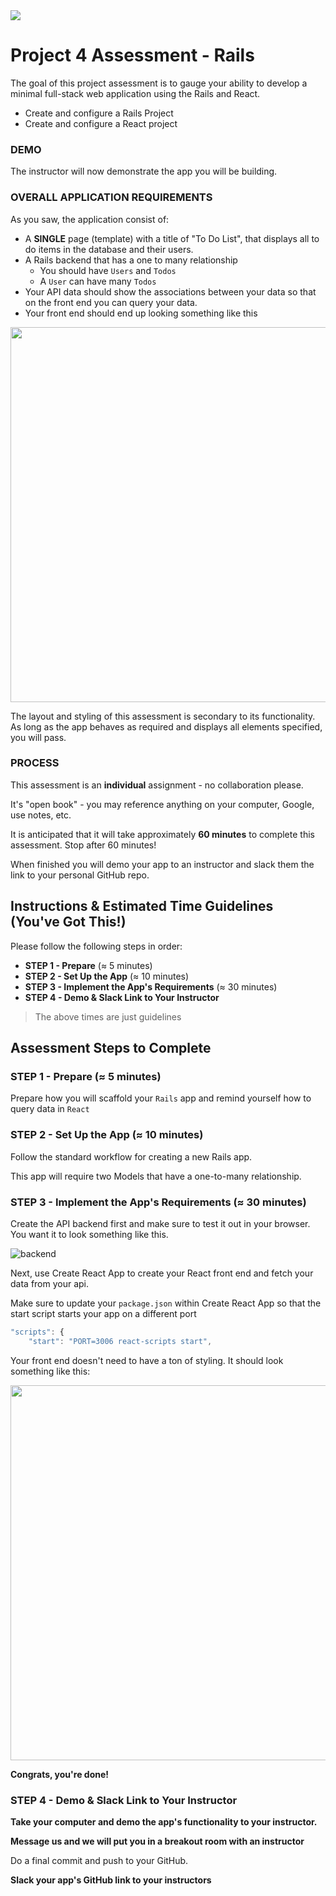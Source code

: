 <img src="https://i.imgur.com/sX12DTc.png">

# Project 4 Assessment - Rails

The goal of this project assessment is to gauge your ability to develop a minimal full-stack web application using the Rails and React.

- Create and configure a Rails Project
- Create and configure a React project

### DEMO

The instructor will now demonstrate the app you will be building.

### OVERALL APPLICATION REQUIREMENTS

As you saw, the application consist of:

- A **SINGLE** page (template) with a title of "To Do List", that displays all to do items in the database and their users.
- A Rails backend that has a one to many relationship
    - You should have `Users` and `Todos`
    - A `User` can have many `Todos`
- Your API data should show the associations between your data so that on the front end you can query your data.
- Your front end should end up looking something like this

<img width="600px" src="https://i.imgur.com/mHlWt2p.png">

The layout and styling of this assessment is secondary to its functionality. As long as the app behaves as required and displays all elements specified, you will pass.


### PROCESS

This assessment is an **individual** assignment - no collaboration please.

It's "open book" - you may reference anything on your computer, Google, use notes, etc. 

It is anticipated that it will take approximately **60 minutes** to complete this assessment. Stop after 60 minutes!

When finished you will demo your app to an instructor and slack them the link to your personal GitHub repo.

## Instructions & Estimated Time Guidelines (You've Got This!)

Please follow the following steps in order:

- **STEP 1 - Prepare** (&asymp; 5 minutes)
- **STEP 2 - Set Up the App** (&asymp; 10 minutes)
- **STEP 3 - Implement the App's Requirements** (&asymp; 30 minutes)
- **STEP 4 - Demo & Slack Link to Your Instructor**

> The above times are just guidelines

## Assessment Steps to Complete

### STEP 1 - Prepare (&asymp; 5 minutes)

Prepare how you will scaffold your `Rails` app and remind yourself how to query data in `React`

### STEP 2 - Set Up the App (&asymp; 10 minutes)

Follow the standard workflow for creating a new Rails app.

This app will require two Models that have a one-to-many relationship.

### STEP 3 - Implement the App's Requirements (&asymp; 30 minutes)

Create the API backend first and make sure to test it out in your browser. You want it to look something like this.

<img src="https://i.imgur.com/0v9104y.png" alt="backend">

Next, use Create React App to create your React front end and fetch your data from your api. 

Make sure to update your `package.json` within Create React App so that the start script starts your app on a different port

```js
"scripts": {
    "start": "PORT=3006 react-scripts start",
```

Your front end doesn't need to have a ton of styling. It should look something like this: 

<img width="600px" src="https://i.imgur.com/mHlWt2p.png">

<br>

**Congrats, you're done!**

### STEP 4 - Demo & Slack Link to Your Instructor

**Take your computer and demo the app's functionality to your instructor.**

**Message us and we will put you in a breakout room with an instructor**

Do a final commit and push to your GitHub.

**Slack your app's GitHub link to your instructors**




